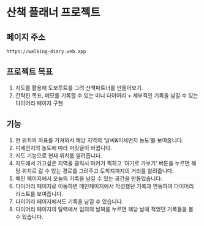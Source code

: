 # 산책 플래너 프로젝트

## 페이지 주소

    https://walking-diary.web.app

## 프로젝트 목표

1. 지도를 활용해 도보루트를 그려 산책파트너를 만들어보기.
2. 간략한 목표, 메모를 기록할 수 있는 미니 다이어리 + 세부적인 기록을 남길 수 있는 다이어리 페이지 구현

## 기능

1. 현 위치의 좌표를 가져와서 해당 지역의 ‘날씨&미세먼지 농도’를 보여줍니다.
2. 미세먼지의 농도에 따라 머릿글이 바뀝니다.
3. 지도 기능으로 현재 위치를 알려줍니다.
4. 지도에서 가고싶은 지역을 클릭시 마커가 찍히고 ‘여기로 가보기’ 버튼을 누르면
   해당 위치로 갈 수 있는 경로를 그려주고 도착지까지의 거리를 알려줍니다.
5. 메인 페이지에서 오늘의 기록을 남길 수 있는 공간을 만들었습니다.
6. 다이어리 페이지로 이동하면 메인페이지에서 작성했던 기록과 연동하여 다이어리 리스트를 보여줍니다.
7. 다이어리 페이지에서도 기록을 남길 수 있습니다.
8. 다이어리 페이지의 달력에서 임의의 날짜를 누르면 해당 날에 적었던 기록들을 볼 수 있습니다.
